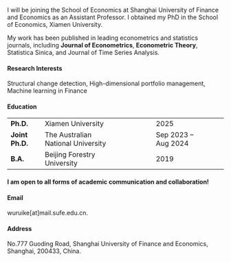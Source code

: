

I will be joining the School of Economics at Shanghai University of Finance and Economics as an Assistant Professor. I obtained my PhD in the School of Economics, Xiamen University.

My work has been published in leading econometrics and statistics journals, including <strong>Journal of Econometrics</strong>, <strong>Econometric Theory</strong>, Statistica Sinica, and Journal of Time Series Analysis.

#### Research Interests
Structural change detection, High-dimensional portfolio management, Machine learning in Finance

#### Education
<table>
  <tr>
    <td><strong>Ph.D.</strong></td>
    <td style="padding-right: 80px;">Xiamen University</td>
    <td style="padding-right: 50px;">2025</td>
  </tr>
  <tr>
    <td><strong>Joint Ph.D.</strong></td>
    <td style="padding-right: 80px;">The Australian National University</td>
    <td style="padding-right: 50px;">Sep 2023 – Aug 2024</td>
  </tr>
  <tr>
    <td><strong>B.A.</strong></td>
    <td style="padding-right: 80px;">Beijing Forestry University</td>
    <td style="padding-right: 50px;">2019</td>
  </tr>
</table>






#### I am open to all forms of academic communication and collaboration!



#### Email
wuruike[at]mail.sufe.edu.cn. 

#### Address
No.777 Guoding Road, Shanghai University of Finance and Economics, Shanghai, 200433,  China.

